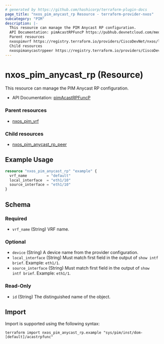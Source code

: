 ```yaml
---
# generated by https://github.com/hashicorp/terraform-plugin-docs
page_title: "nxos_pim_anycast_rp Resource - terraform-provider-nxos"
subcategory: "PIM"
description: |-
  This resource can manage the PIM Anycast RP configuration.
  API Documentation: pimAcastRPFuncP https://pubhub.devnetcloud.com/media/dme-docs-10-2-2/docs/Layer%203/pim:AcastRPFuncP/
  Parent resources
  nxospimvrf https://registry.terraform.io/providers/CiscoDevNet/nxos/latest/docs/resources/pim_vrf
  Child resources
  nxospimanycastrppeer https://registry.terraform.io/providers/CiscoDevNet/nxos/latest/docs/resources/pim_anycast_rp_peer
---
```


# nxos_pim_anycast_rp (Resource)

This resource can manage the PIM Anycast RP configuration.

- API Documentation: [pimAcastRPFuncP](https://pubhub.devnetcloud.com/media/dme-docs-10-2-2/docs/Layer%203/pim:AcastRPFuncP/)

### Parent resources

- [nxos_pim_vrf](https://registry.terraform.io/providers/CiscoDevNet/nxos/latest/docs/resources/pim_vrf)

### Child resources

- [nxos_pim_anycast_rp_peer](https://registry.terraform.io/providers/CiscoDevNet/nxos/latest/docs/resources/pim_anycast_rp_peer)

## Example Usage

```terraform
resource "nxos_pim_anycast_rp" "example" {
  vrf_name         = "default"
  local_interface  = "eth1/10"
  source_interface = "eth1/10"
}
```

<!-- schema generated by tfplugindocs -->
## Schema

### Required

- `vrf_name` (String) VRF name.

### Optional

- `device` (String) A device name from the provider configuration.
- `local_interface` (String) Must match first field in the output of `show intf brief`. Example: `eth1/1`.
- `source_interface` (String) Must match first field in the output of `show intf brief`. Example: `eth1/1`.

### Read-Only

- `id` (String) The distinguished name of the object.

## Import

Import is supported using the following syntax:

```shell
terraform import nxos_pim_anycast_rp.example "sys/pim/inst/dom-[default]/acastrpfunc"
```
